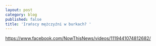 ```yaml
---
layout: post
category: blog
published: false
title: 'Irańscy mężczyźni w burkach? '
---
```





https://www.facebook.com/NowThisNews/videos/1119441074812682/
